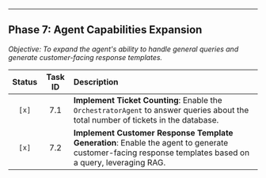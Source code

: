 
---

## Phase 7: Agent Capabilities Expansion

*Objective: To expand the agent's ability to handle general queries and generate customer-facing response templates.*

| Status | Task ID | Description |
| :----: | :---: | :--- |
| `[x]` | 7.1 | **Implement Ticket Counting**: Enable the `OrchestratorAgent` to answer queries about the total number of tickets in the database. |
| `[x]` | 7.2 | **Implement Customer Response Template Generation**: Enable the agent to generate customer-facing response templates based on a query, leveraging RAG. |
